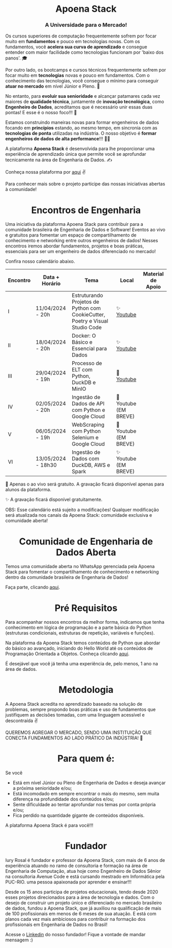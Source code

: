 <h1 align="center">Apoena Stack</h1>
<h3 align="center">A Universidade para o Mercado!</h3>

Os cursos superiores de computação frequentemente sofrem por focar muito em **fundamentos** e pouco em tecnologias novas. Com os fundamentos, você **acelera sua curva de aprendizado** e consegue entender com maior facilidade como tecnologias funcionam por 'baixo dos panos'. 🎓

Por outro lado, os bootcamps e cursos técnicos frequentemente sofrem por focar muito em **tecnologias** novas e pouco em fundamentos. Com o conhecimento das tecnologias, você consegue o mínimo para conseguir **atuar no mercado** em nível Júnior e Pleno. 🏢

No entanto, para **evoluir sua senioridade** e alcançar patamares cada vez maiores de **qualidade técnica**, juntamente de **inovação tecnológica**, como **Engenheiro de Dados**, acreditamos que é necessário unir essas duas pontas! E esse é o nosso foco!!! 🧭

Estamos construindo maneiras novas para formar engenheiros de dados focando em **princípios** estando, ao mesmo tempo, em sincronia com as **tecnologias de ponta** utilizadas na indústria. O nosso objetivo é **formar engenheiros de dados de alta performance**!!! 🧑‍💻

A plataforma **Apoena Stack** é desenvolvida para lhe proporcionar uma experiência de aprendizado única que permite você se aprofundar tecnicamente na área de Engenharia de Dados. ✍️

Conheça nossa plataforma por [aqui](https://www.apoenastack.com) ✌️

Para conhecer mais sobre o projeto participe das nossas iniciativas abertas à comunidade!

<h1 align="center">Encontros de Engenharia</h1>
Uma iniciativa da plataforma Apoena Stack para contribuir para a comunidade brasileira de Engenharia de Dados e Software!
Eventos ao vivo e gratuitos para fomentar um espaço de compartilhamento de conhecimento e networking entre outros engenheiros de dados!
Nesses encontros iremos abordar fundamentos, projetos e boas práticas, essenciais para ser um engenheiro de dados diferenciado no mercado!

Confira nosso calendário abaixo.

Encontro | Data + Horário  | Tema | Local | Material de Apoio 
| ------------- | ------------- | ------------- | ------------- |  ------------- |
| I | 11/04/2024 - 20h | Estruturando Projetos de Python com CookieCutter, Poetry e Visual Studio Code | ✨ [Youtube](https://youtube.com/live/2u7muy23F8s?feature=share) | |
| II | 18/04/2024 - 20h | Docker: O Básico e Essencial para Dados | ✨ [Youtube](https://youtube.com/live/nI5mdRKPPJs?feature=share) | |
| III | 29/04/2024 - 19h | Processo de ELT com Python, DuckDB e MinIO | 🔰 [Youtube](https://youtube.com/live/r1Cp4oV_JXI?feature=share) | |
| IV | 02/05/2024 - 20h | Ingestão de Dados de API com Python e Google Cloud | 🔰 Youtube (EM BREVE) | |
| V | 06/05/2024 - 19h | WebScraping com Python Selenium e Google Cloud | 🔰 Youtube (EM BREVE) | |
| VI | 13/05/2024 - 18h30 | Ingestão de Dados com DuckDB, AWS e Spark | ✨ Youtube (EM BREVE) | |

🔰 Apenas o ao vivo será gratuito. A gravação ficará disponível apenas para alunos da plataforma.

✨ A gravação ficará disponível gratuitamente.

OBS: Esse calendário está sujeito a modificações! Qualquer modificação será atualizada nos canais da Apoena Stack: comunidade exclusiva e comunidade aberta!

<h1 align="center">Comunidade de Engenharia de Dados Aberta</h1>
Temos uma comunidade aberta no WhatsApp gerenciada pela Apoena Stack para fomentar o compartilhamento de conhecimento e networking dentro da comunidade brasileira de Engenharia de Dados! 

Faça parte, clicando [aqui](https://chat.whatsapp.com/CiWfP2g352y1g6QSwALXsD).

<h1 align="center">Pré Requisitos</h1>
Para acompanhar nossos encontros da melhor forma, indicamos que tenha conhecimento em lógica de programação e a parte básica do Python (estruturas condicionais, estruturas de repetição, variáveis e funções). 

Na plataforma da Apoena Stack temos conteúdos de Python que abordar do básico ao avançado, iniciando do Hello World até os conteúdos de Programação Orientada a Objetos. Conheça clicando [aqui](https://www.apooenastack.com).

É desejável que você já tenha uma experiência de, pelo menos, 1 ano na área de dados.

<h1 align="center">Metodologia</h1>

A Apoena Stack acredita no aprendizado baseado na solução de problemas, sempre propondo boas práticas e uso de fundamentos que justifiquem as decisões tomadas, com uma linguagem acessível e descontraída ✌️

QUEREMOS AGREGAR O MERCADO, SENDO UMA INSTITUIÇÃO QUE CONECTA FUNDAMENTOS AO LADO PRÁTICO DA INDÚSTRIA! 🏢

<h1 align="center">Para quem é: </h1>
Se você

- Está em nível Júnior ou Pleno de Engenharia de Dados e deseja avançar a próxima senioridade e/ou;
- Está incomodado em sempre encontrar o mais do mesmo, sem muita diferença na profundidade dos conteúdos e/ou;
- Sente dificuldade ao tentar aprofundar nos temas por conta própria e/ou;
- Fica perdido na quantidade gigante de conteúdos disponíveis.

A plataforma Apoena Stack é para você!!!

<h1 align="center">Fundador</h1>
Iury Rosal é fundador e professor da Apoena Stack, com mais de 6 anos de experiência atuando no ramo de consultoria e formação na área de Engenharia de Computação, atua hoje como Engenheiro de Dados Sênior na consultoria Avenue Code e está cursando mestrado em Informática pela PUC-RIO. uma pessoa apaixonada por aprender e ensinar!!!

Desde os 15 anos participa de projetos educacionais, tendo desde 2020 esses projetos direcionados para a área de tecnologia e dados. Com o desejo de construir um projeto único e diferenciado no mercado brasileiro de dados, fundou a Apoena Stack, que já auxiliou na qualificação de mais de 100 profissionais em menos de 6 meses de sua atuação. E está com planos cada vez mais ambiciosos para contribuir na formação dos profissionais em Engenharia de Dados no Brasil! 

Acesse o [Linkedin](https://www.linkedin.com/in/iuryrosal) do nosso fundador! Fique a vontade de mandar mensagem :)
